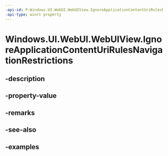 ```yaml
---
-api-id: P:Windows.UI.WebUI.WebUIView.IgnoreApplicationContentUriRulesNavigationRestrictions
-api-type: winrt property
---
```


<!-- Property syntax.
public bool IgnoreApplicationContentUriRulesNavigationRestrictions { get;  set; }
-->

# Windows.UI.WebUI.WebUIView.IgnoreApplicationContentUriRulesNavigationRestrictions

## -description

## -property-value

## -remarks

## -see-also

## -examples

